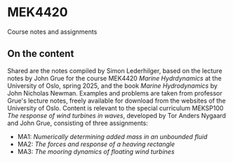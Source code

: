 # MEK4420
Course notes and assignments

## On the content
Shared are the notes compiled by Simon Lederhilger, based on the lecture notes by John Grue for the course MEK4420 _Marine Hydrdynamics_ at the University of Oslo, spring 2025, and the book _Marine Hydrodynamics_ by John Nicholas Newman.
Examples and problems are taken from professor Grue's lecture notes, freely available for download from the websites of the University of Oslo.
Content is relevant to the special curriculum MEKSP100 _The response of wind turbines in waves_, developed by Tor Anders Nygaard and John Grue, consisting of three assignments:
* MA1: _Numerically determining added mass in an unbounded fluid_
* MA2: _The forces and response of a heaving rectangle_
* MA3: _The mooring dynamics of floating wind turbines_
